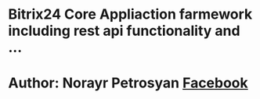 # Bitrix24 Core Appliaction farmework including rest api functionality and ...
# Author: Norayr Petrosyan  <a target="_blank" href="https://facebook.com/nordeveloper">Facebook</a>
